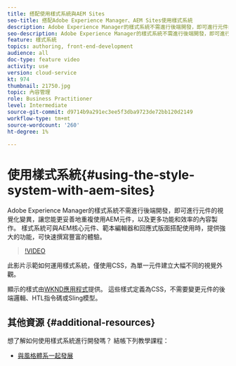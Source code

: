```yaml
---
title: 搭配使用樣式系統與AEM Sites
seo-title: 搭配Adobe Experience Manager、AEM Sites使用樣式系統
description: Adobe Experience Manager的樣式系統不需進行後端開發，即可進行元件的視覺化變異，讓您能更妥善地重複使用AEM元件，以及更多功能和效率的內容製作。 樣式系統可與AEM核心元件、範本編輯器和回應式版面搭配使用時，提供強大的功能，可快速撰寫豐富的體驗。
seo-description: Adobe Experience Manager的樣式系統不需進行後端開發，即可進行元件的視覺化變異，讓您能更妥善地重複使用AEM元件，以及更多功能和效率的內容製作。 樣式系統可與AEM核心元件、範本編輯器和回應式版面搭配使用時，提供強大的功能，可快速撰寫豐富的體驗。
feature: 樣式系統
topics: authoring, front-end-development
audience: all
doc-type: feature video
activity: use
version: cloud-service
kt: 974
thumbnail: 21750.jpg
topic: 內容管理
role: Business Practitioner
level: Intermediate
source-git-commit: d9714b9a291ec3ee5f3dba9723de72bb120d2149
workflow-type: tm+mt
source-wordcount: '260'
ht-degree: 1%

---
```



# 使用樣式系統{#using-the-style-system-with-aem-sites}

Adobe Experience Manager的樣式系統不需進行後端開發，即可進行元件的視覺化變異，讓您能更妥善地重複使用AEM元件，以及更多功能和效率的內容製作。 樣式系統可與AEM核心元件、範本編輯器和回應式版面搭配使用時，提供強大的功能，可快速撰寫豐富的體驗。

>[!VIDEO](https://video.tv.adobe.com/v/21750/?quality=12&learn=on)

此影片示範如何運用樣式系統，僅使用CSS，為單一元件建立大幅不同的視覺外觀。

顯示的樣式由[WKND應用程式](https://github.com/adobe/aem-guides-wknd)提供。 這些樣式定義為CSS，不需要變更元件的後端邏輯、HTL指令碼或Sling模型。

## 其他資源 {#additional-resources}

想了解如何使用樣式系統進行開發嗎？ 結帳下列教學課程：

* [與風格體系一起發展](https://experienceleague.adobe.com/docs/experience-manager-learn/getting-started-wknd-tutorial-develop/style-system.html)
